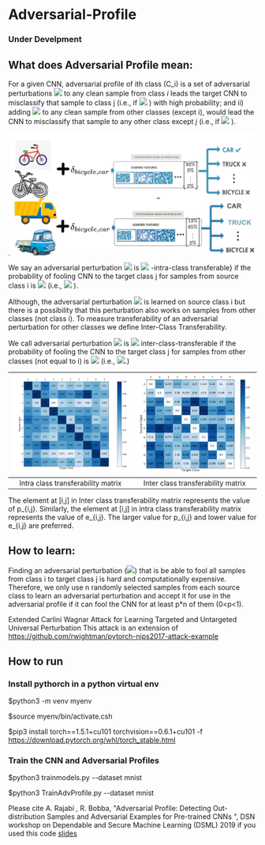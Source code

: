 # Adversarial-Profile
### Under Develpment


## What does Adversarial Profile mean:


For a given CNN, adversarial profile of ith class (C_i) is a set of adversarial perturbations <img src="https://render.githubusercontent.com/render/math?math=\{\delta_{i,1},\cdots, \delta_{i,i-1},  \delta_{i,i%2B1},\cdots, \delta_{i,c} \}"> to any clean sample from class $i$ leads the target CNN to misclassify that sample to class j (i.e., if <img src="https://render.githubusercontent.com/render/math?math=x\in c_i , \:\:\: \mathrm{argmax}\:\:F(x+\delta_{i,j})=j"> ) with high probability; and ii) adding <img src="https://render.githubusercontent.com/render/math?math=\delta_{i,j}"> to any clean sample from other classes (except i), would lead the CNN to  misclassify that sample to any other class except $j$ (i.e., if <img src="https://render.githubusercontent.com/render/math?math=x\notin c_i , \:\:\: \mathrm{argmax} \:\:F(x+\delta_{i,j})\neq j"> ). 

<img src="figs/example.png" width=500 align=center> 
<img src="figs/example2.png" width=500 align=center> 


We say an adversarial perturbation <img src="https://render.githubusercontent.com/render/math?math=\delta_{i,j}">  is <img src="https://render.githubusercontent.com/render/math?math=p_{i,j}"> -intra-class transferable} if the probability of fooling CNN to the target class j for samples from source class i is <img src="https://render.githubusercontent.com/render/math?math=p_{i,j}">  (i.e., <img src="https://render.githubusercontent.com/render/math?math=Prob(\mathrm{argmax}\:\: F(x+\delta_{i,j})==j|x\in C_i)=p_{i,j}"> ).




Although, the adversarial perturbation <img src="https://render.githubusercontent.com/render/math?math=\delta_{i,j}">  is learned on source class i but there is a possibility that this perturbation also works on samples from other classes (not class i). To measure transferability of an adversarial perturbation for other classes we define  Inter-Class Transferability. 



We call adversarial perturbation <img src="https://render.githubusercontent.com/render/math?math=\delta_{i,j}">  is <img src="https://render.githubusercontent.com/render/math?math=e_{i,j}"> inter-class-transferable if the probability of fooling the  CNN to the target class j for samples from other classes (not equal to i) is <img src="https://render.githubusercontent.com/render/math?math=e_{i,j}">  (i.e., <img src="https://render.githubusercontent.com/render/math?math=Prob(\mathrm{argmax}\:\: F(x+\delta_{i,j})==j|x\notin C_i)=e_{i,j}">.)

| <img src="figs/MNIST_InDist_Transferability.png" width=300> | <img src="figs/MNIST_OutDist_Transferability.png" width=300>
|:--:|:--:| 
| Intra class transferability matrix  |Inter class transferability matrix |

The element at [i,j]  in Inter class transferability matrix represents the value of p_{i,j}. Similarly,  the element at [i,j]  in intra class transferability matrix  represents the value of e_{i,j}. The larger value for p_{i,j}  and lower value for e_{i,j} are preferred.

## How to learn:
Finding an adversarial perturbation  (<img src="https://render.githubusercontent.com/render/math?math=\delta_{i,j}">) that is be able to fool all samples from class i to target class j is hard and computationally expensive. Therefore,  we only use n randomly selected samples from each source class to learn an adversarial perturbation and accept it for use in the adversarial profile if it can fool the CNN for at least p*n of them (0<p<1). 

Extended Carlini Wagnar Attack for Learning Targeted and Untargeted Universal Perturbation
This attack is an extension of https://github.com/rwightman/pytorch-nips2017-attack-example 


## How to run
### Install pythorch in a python virtual env
$python3 -m venv myenv

$source myenv/bin/activate.csh

$pip3 install torch==1.5.1+cu101 torchvision==0.6.1+cu101 -f https://download.pytorch.org/whl/torch_stable.html

### Train the CNN and Adversarial Profiles
$python3 trainmodels.py --dataset mnist

$python3 TrainAdvProfile.py --dataset mnist

Please cite A. Rajabi , R. Bobba, "Adversarial Profile: Detecting Out-distribution Samples and Adversarial Examples for Pre-trained CNNs ", DSN workshop on Dependable and Secure Machine Learning (DSML) 2019 if you used this code [slides](DSML2019.pptx)




